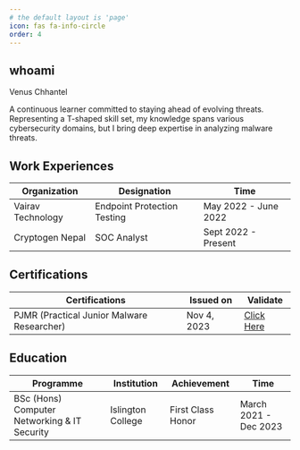 ```yaml
---
# the default layout is 'page'
icon: fas fa-info-circle
order: 4
---
```


## whoami

Venus Chhantel

A continuous learner committed to staying ahead of evolving threats. Representing a T-shaped skill set, my knowledge spans various cybersecurity domains, but I bring deep expertise in analyzing malware threats.

## Work Experiences

|Organization| Designation | Time |
|--|--|--|
| Vairav Technology | Endpoint Protection Testing | May 2022 - June 2022 |
| Cryptogen Nepal | SOC Analyst | Sept 2022 - Present |

## Certifications

|Certifications| Issued on  | Validate |
|--|--|--|
| PJMR (Practical Junior Malware Researcher) | Nov 4, 2023 | [Click Here](https://www.credential.net/972263eb-7fde-4acd-93ab-568e38077b55#gs.1999s6) |

## Education

| Programme  | Institution | Achievement | Time |
|--|--|--|--|
| BSc (Hons) Computer Networking & IT Security | Islington College | First Class Honor | March 2021 - Dec 2023 |